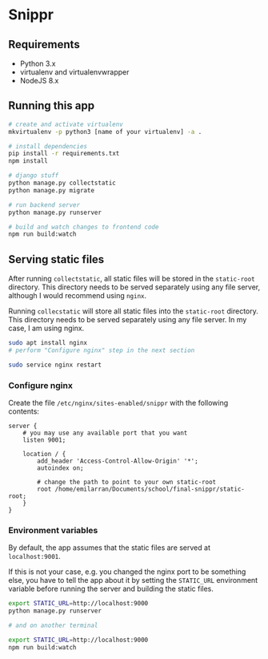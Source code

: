 # Snippr


## Requirements

- Python 3.x
- virtualenv and virtualenvwrapper
- NodeJS 8.x


## Running this app

```bash
# create and activate virtualenv
mkvirtualenv -p python3 [name of your virtualenv] -a .

# install dependencies
pip install -r requirements.txt
npm install

# django stuff
python manage.py collectstatic
python manage.py migrate

# run backend server
python manage.py runserver

# build and watch changes to frontend code
npm run build:watch
```


## Serving static files

After running `collectstatic`, all static files will be stored in the `static-root`
directory. This directory needs to be served separately using any file server,
although I would recommend using `nginx`.

Running `collecstatic` will store all static files into the `static-root` directory. This directory
needs to be served separately using any file server. In my case, I am using nginx.

```bash
sudo apt install nginx
# perform "Configure nginx" step in the next section

sudo service nginx restart
```

### Configure nginx

Create the file `/etc/nginx/sites-enabled/snippr` with the
following contents:

```
server {
    # you may use any available port that you want
    listen 9001;

    location / {
        add_header 'Access-Control-Allow-Origin' '*';
        autoindex on;

        # change the path to point to your own static-root
        root /home/emilarran/Documents/school/final-snippr/static-root;
    }
}
```

### Environment variables

By default, the app assumes that the static files are served at `localhost:9001`.

If this is not your case, e.g. you changed the nginx port to be something else,
you have to tell the app about it by setting the `STATIC_URL` environment
variable before running the server and building the static files.

```bash
export STATIC_URL=http://localhost:9000
python manage.py runserver

# and on another terminal

export STATIC_URL=http://localhost:9000
npm run build:watch
```